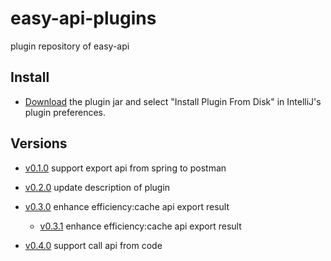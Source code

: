 # easy-api-plugins
plugin repository of easy-api

## Install

- [Download](https://github.com/tangcent/easy-api-plugins/raw/master/idea/easy-api.jar) the plugin jar and select "Install Plugin From Disk" in IntelliJ's plugin preferences.

## Versions

- [v0.1.0](https://github.com/tangcent/easy-api-plugins/raw/master/idea/easy-api.0.1.0.jar) support export api from spring to postman

- [v0.2.0](https://github.com/tangcent/easy-api-plugins/raw/master/idea/easy-api.0.2.0.jar) update description of plugin

- [v0.3.0](https://github.com/tangcent/easy-api-plugins/raw/master/idea/easy-api.0.3.0.jar) enhance efficiency:cache api export result

    - [v0.3.1](https://github.com/tangcent/easy-api-plugins/raw/master/idea/easy-api.0.3.1.jar) enhance efficiency:cache api export result

- [v0.4.0](https://github.com/tangcent/easy-api-plugins/raw/master/idea/easy-api.0.4.0.jar) support call api from code
